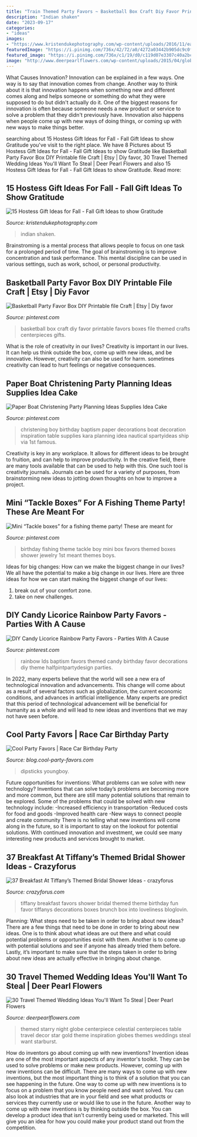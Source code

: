 ```yaml
---
title: "Train Themed Party Favors ~ Basketball Box Craft Diy Favor Printable Favors Boxes File Themed Crafts Centerpieces Gifts"
description: "Indian shaken"
date: "2023-09-17"
categories:
- "ideas"
images:
- "https://www.kristendukephotography.com/wp-content/uploads/2016/11/easy-Indian-corn-Thanksgiving-favors.png"
featuredImage: "https://i.pinimg.com/736x/42/72/a0/4272a03442b905dc9c0f997b238cbbe5.jpg"
featured_image: "https://i.pinimg.com/736x/c1/19/d0/c119d07e3307c40a2bc4905b843a999c--baptism-party-decorations-boy-baptism-party.jpg"
image: "http://www.deerpearlflowers.com/wp-content/uploads/2015/04/globe-wedding-centerpiece.jpg"
---
```



What Causes Innovation?
Innovation can be explained in a few ways. One way is to say that innovation comes from change. Another way to think about it is that innovation happens when something new and different comes along and helps someone or something do what they were supposed to do but didn't actually do it. 
One of the biggest reasons for innovation is often because someone needs a new product or service to solve a problem that they didn't previously have. Innovation also happens when people come up with new ways of doing things, or coming up with new ways to make things better.

	

		
searching about 15 Hostess Gift Ideas for Fall - Fall Gift Ideas to show Gratitude you've visit to the right place. We have 8 Pictures about 15 Hostess Gift Ideas for Fall - Fall Gift Ideas to show Gratitude like Basketball Party Favor Box DIY Printable file Craft | Etsy | Diy favor, 30 Travel Themed Wedding Ideas You&#039;ll Want To Steal | Deer Pearl Flowers and also 15 Hostess Gift Ideas for Fall - Fall Gift Ideas to show Gratitude. Read more:
		
    
## 15 Hostess Gift Ideas For Fall - Fall Gift Ideas To Show Gratitude

<img loading=lazy src="https://www.kristendukephotography.com/wp-content/uploads/2016/11/easy-Indian-corn-Thanksgiving-favors.png" onerror="this.onerror=null;this.src='https://tse3.mm.bing.net/th?id=OIP.ARXTQwVxvvjCj-A71vxXQAHaLD&amp;pid=15.1';" alt="15 Hostess Gift Ideas for Fall - Fall Gift Ideas to show Gratitude">

_Source: kristendukephotography.com_

>indian shaken. 

	

Brainstroming is a mental process that allows people to focus on one task for a prolonged period of time. The goal of brainstroming is to improve concentration and task performance. This mental discipline can be used in various settings, such as work, school, or personal productivity.

    
## Basketball Party Favor Box DIY Printable File Craft | Etsy | Diy Favor

<img loading=lazy src="https://i.pinimg.com/736x/42/72/a0/4272a03442b905dc9c0f997b238cbbe5.jpg" onerror="this.onerror=null;this.src='https://tse4.mm.bing.net/th?id=OIP.EM1eO90-B1-Zh8gl00sI9wHaG8&amp;pid=15.1';" alt="Basketball Party Favor Box DIY Printable file Craft | Etsy | Diy favor">

_Source: pinterest.com_

>basketball box craft diy favor printable favors boxes file themed crafts centerpieces gifts. 

	

What is the role of creativity in our lives?
Creativity is important in our lives. It can help us think outside the box, come up with new ideas, and be innovative. However, creativity can also be used for harm. sometimes creativity can lead to hurt feelings or negative consequences.

    
## Paper Boat Christening Party Planning Ideas Supplies Idea Cake

<img loading=lazy src="https://i.pinimg.com/736x/c1/19/d0/c119d07e3307c40a2bc4905b843a999c--baptism-party-decorations-boy-baptism-party.jpg" onerror="this.onerror=null;this.src='https://tse2.mm.bing.net/th?id=OIP._mJXXLueUIdGy3APHxhgmgHaLK&amp;pid=15.1';" alt="Paper Boat Christening Party Planning Ideas Supplies Idea Cake">

_Source: pinterest.com_

>christening boy birthday baptism paper decorations boat decoration inspiration table supplies kara planning idea nautical spartyideas ship via 1st famous. 

	

Creativity is key in any workplace. It allows for different ideas to be brought to fruition, and can help to improve productivity. In the creative field, there are many tools available that can be used to help with this. One such tool is creativity journals. Journals can be used for a variety of purposes, from brainstorming new ideas to jotting down thoughts on how to improve a project.

    
## Mini “Tackle Boxes” For A Fishing Theme Party! These Are Meant For

<img loading=lazy src="https://i.pinimg.com/736x/6c/75/ed/6c75edf6a627d3be30ba6f02a2aa3a11.jpg" onerror="this.onerror=null;this.src='https://tse2.mm.bing.net/th?id=OIP.PFDp1NILVzDx83Sb55zMggHaJ3&amp;pid=15.1';" alt="Mini “Tackle boxes” for a fishing theme party! These are meant for">

_Source: pinterest.com_

>birthday fishing theme tackle boy mini box favors themed boxes shower jewelry 1st meant themes boys. 

	

Ideas for big changes: How can we make the biggest change in our lives?
We all have the potential to make a big change in our lives. Here are three ideas for how we can start making the biggest change of our lives:
1. break out of your comfort zone.
2. take on new challenges.

    
## DIY Candy Licorice Rainbow Party Favors - Parties With A Cause

<img loading=lazy src="https://i.pinimg.com/736x/6e/66/2e/6e662ecc2b7fb5bbb1e6705e8b462f4a.jpg" onerror="this.onerror=null;this.src='https://tse2.mm.bing.net/th?id=OIP.dvnKJ5zTUBtodaeYJeg-xgHaJ3&amp;pid=15.1';" alt="DIY Candy Licorice Rainbow Party Favors - Parties With A Cause">

_Source: pinterest.com_

>rainbow lds baptism favors themed candy birthday favor decorations diy theme halfpintpartydesign parties. 

	

In 2022, many experts believe that the world will see a new era of technological innovation and advancements. This change will come about as a result of several factors such as globalization, the current economic conditions, and advances in artificial intelligence. Many experts are predict that this period of technological advancement will be beneficial for humanity as a whole and will lead to new ideas and inventions that we may not have seen before.

    
## Cool Party Favors | Race Car Birthday Party

<img loading=lazy src="https://blog.cool-party-favors.com/wp-content/uploads/2013/03/Race-Car-Party-Food.jpg" onerror="this.onerror=null;this.src='https://tse4.mm.bing.net/th?id=OIP.VghDM_7oX1EKCGUkp0kHnQHaE6&amp;pid=15.1';" alt="Cool Party Favors | Race Car Birthday Party">

_Source: blog.cool-party-favors.com_

>dipsticks youngboy. 

	

Future opportunities for inventions: What problems can we solve with new technology?
Inventions that can solve today’s problems are becoming more and more common, but there are still many potential solutions that remain to be explored. Some of the problems that could be solved with new technology include: 
-Increased efficiency in transportation 
-Reduced costs for food and goods 
-Improved health care 
-New ways to connect people and create community 
There is no telling what new inventions will come along in the future, so it is important to stay on the lookout for potential solutions. With continued innovation and investment, we could see many interesting new products and services brought to market.

    
## 37 Breakfast At Tiffany’s Themed Bridal Shower Ideas - Crazyforus

<img loading=lazy src="https://i.weddingomania.com/2016/04/bridal-shower-favors-packed-into-tiffany-blue-boxes-and-with-white-ribbons-will-be-a-nice-idea-for-such-a-themed-party.jpg" onerror="this.onerror=null;this.src='https://tse3.mm.bing.net/th?id=OIP.S7tE7PWLYUQ84xHW_rlScQHaLC&amp;pid=15.1';" alt="37 Breakfast At Tiffany’s Themed Bridal Shower Ideas - crazyforus">

_Source: crazyforus.com_

>tiffany breakfast favors shower bridal themed theme birthday fun favor tiffanys decorations boxes brunch box into loveliness bloglovin. 

	

Planning: What steps need to be taken in order to bring about new ideas?
There are a few things that need to be done in order to bring about new ideas. One is to think about what ideas are out there and what could potential problems or opportunities exist with them. Another is to come up with potential solutions and see if anyone has already tried them before. Lastly, it’s important to make sure that the steps taken in order to bring about new ideas are actually effective in bringing about change.

    
## 30 Travel Themed Wedding Ideas You&#039;ll Want To Steal | Deer Pearl Flowers

<img loading=lazy src="http://www.deerpearlflowers.com/wp-content/uploads/2015/04/globe-wedding-centerpiece.jpg" onerror="this.onerror=null;this.src='https://tse3.mm.bing.net/th?id=OIP.JNmLNXe_lICY5HHeP6-kEAHaLH&amp;pid=15.1';" alt="30 Travel Themed Wedding Ideas You&#039;ll Want To Steal | Deer Pearl Flowers">

_Source: deerpearlflowers.com_

>themed starry night globe centerpiece celestial centerpieces table travel decor star gold theme inspiration globes themes weddings steal want starburst. 

	

How do inventors go about coming up with new inventions?
Invention ideas are one of the most important aspects of any inventor's toolkit. They can be used to solve problems or make new products. However, coming up with new inventions can be difficult. There are many ways to come up with new inventions, but the most important thing is to think of a solution that you can see happening in the future.
One way to come up with new inventions is to focus on a problem that you know people need and want solved. You can also look at industries that are in your field and see what products or services they currently use or would like to use in the future. Another way to come up with new inventions is by thinking outside the box. You can develop a product idea that isn't currently being used or marketed. This will give you an idea for how you could make your product stand out from the competition.

